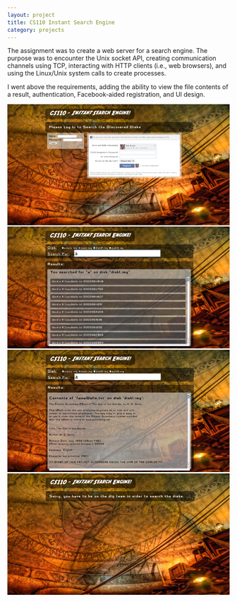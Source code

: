 ```yaml
---
layout: project
title: CS110 Instant Search Engine
category: projects
---
```


The assignment was to create a web server for a search engine. The purpose was
to encounter the Unix socket API, creating communication channels using TCP,
interacting with HTTP clients (i.e., web browsers), and using the Linux/Unix
system calls to create processes. 

I went above the requirements, adding the ability to view the file contents of
a result, authentication, Facebook-aided registration, and UI design. 

![](/img/cs110/1.png)
![](/img/cs110/2.png)
![](/img/cs110/3.png)
![](/img/cs110/4.png)
